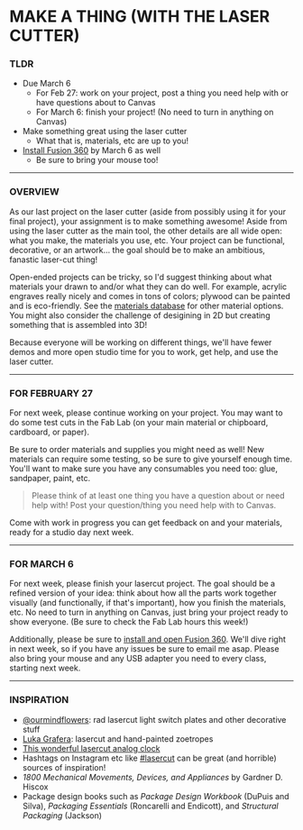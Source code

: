 # MAKE A THING (WITH THE LASER CUTTER)

### TLDR

* Due March 6  
  * For Feb 27: work on your project, post a thing you need help with or have questions about to Canvas  
  * For March 6: finish your project! (No need to turn in anything on Canvas)  
* Make something great using the laser cutter  
  * What that is, materials, etc are up to you!
* [Install Fusion 360](https://www.autodesk.com/products/fusion-360/education) by March 6 as well  
  * Be sure to bring your mouse too!  

- - -

### OVERVIEW  
As our last project on the laser cutter (aside from possibly using it for your final project), your assignment is to make something awesome! Aside from using the laser cutter as the main tool, the other details are all wide open: what you make, the materials you use, etc. Your project can be functional, decorative, or an artwork... the goal should be to make an ambitious, fanastic laser-cut thing!

Open-ended projects can be tricky, so I'd suggest thinking about what materials your drawn to and/or what they can do well. For example, acrylic engraves really nicely and comes in tons of colors; plywood can be painted and is eco-friendly. See the [materials database](http://jeffreythompson.org/lasercutter/) for other material options. You might also consider the challenge of desigining in 2D but creating something that is assembled into 3D!

Because everyone will be working on different things, we'll have fewer demos and more open studio time for you to work, get help, and use the laser cutter.

- - -

### FOR FEBRUARY 27  
For next week, please continue working on your project. You may want to do some test cuts in the Fab Lab (on your main material or chipboard, cardboard, or paper).

Be sure to order materials and supplies you might need as well! New materials can require some testing, so be sure to give yourself enough time. You'll want to make sure you have any consumables you need too: glue, sandpaper, paint, etc.

> Please think of at least one thing you have a question about or need help with! Post your question/thing you need help with to Canvas.

Come with work in progress you can get feedback on and your materials, ready for a studio day next week.

- - -

### FOR MARCH 6  
For next week, please finish your lasercut project. The goal should be a refined version of your idea: think about how all the parts work together visually (and functionally, if that's important), how you finish the materials, etc. No need to turn in anything on Canvas, just bring your project ready to show everyone. (Be sure to check the Fab Lab hours this week!)

Additionally, please be sure to [install and open Fusion 360](https://www.autodesk.com/products/fusion-360/education). We'll dive right in next week, so if you have any issues be sure to email me asap. Please also bring your mouse and any USB adapter you need to every class, starting next week.

- - -

### INSPIRATION  

* [@ourmindflowers](https://www.instagram.com/ourmindflowers/): rad lasercut light switch plates and other decorative stuff  
* [Luka Grafera](https://www.instagram.com/lukagrafera/): lasercut and hand-painted zoetropes  
* [This wonderful lasercut analog clock](https://www.instagram.com/p/Cd0m90Iughj/)  
* Hashtags on Instagram etc like [#lasercut](https://www.instagram.com/explore/tags/lasercut/) can be great (and horrible) sources of inspiration!  
* *1800 Mechanical Movements, Devices, and Appliances* by Gardner D. Hiscox  
* Package design books such as *Package Design Workbook* (DuPuis and Silva), *Packaging Essentials* (Roncarelli and Endicott), and *Structural Packaging* (Jackson)  

